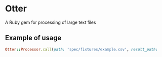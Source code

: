 # Otter
A Ruby gem for processing of large text files
## Example of usage
```ruby
Otter::Processor.call(path: 'spec/fixtures/example.csv', result_path: 'result.csv', sort_index: 1)
```
